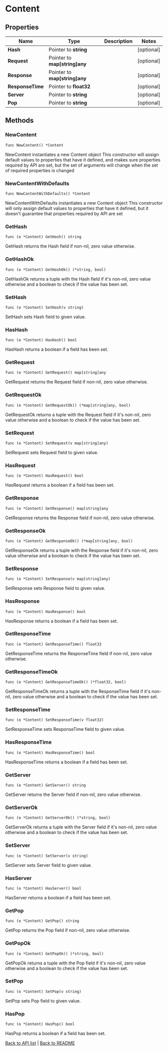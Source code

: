 # Content

## Properties

Name | Type | Description | Notes
------------ | ------------- | ------------- | -------------
**Hash** | Pointer to **string** |  | [optional] 
**Request** | Pointer to **map[string]any** |  | [optional] 
**Response** | Pointer to **map[string]any** |  | [optional] 
**ResponseTime** | Pointer to **float32** |  | [optional] 
**Server** | Pointer to **string** |  | [optional] 
**Pop** | Pointer to **string** |  | [optional] 

## Methods

### NewContent

`func NewContent() *Content`

NewContent instantiates a new Content object
This constructor will assign default values to properties that have it defined,
and makes sure properties required by API are set, but the set of arguments
will change when the set of required properties is changed

### NewContentWithDefaults

`func NewContentWithDefaults() *Content`

NewContentWithDefaults instantiates a new Content object
This constructor will only assign default values to properties that have it defined,
but it doesn't guarantee that properties required by API are set

### GetHash

`func (o *Content) GetHash() string`

GetHash returns the Hash field if non-nil, zero value otherwise.

### GetHashOk

`func (o *Content) GetHashOk() (*string, bool)`

GetHashOk returns a tuple with the Hash field if it's non-nil, zero value otherwise
and a boolean to check if the value has been set.

### SetHash

`func (o *Content) SetHash(v string)`

SetHash sets Hash field to given value.

### HasHash

`func (o *Content) HasHash() bool`

HasHash returns a boolean if a field has been set.

### GetRequest

`func (o *Content) GetRequest() map[string]any`

GetRequest returns the Request field if non-nil, zero value otherwise.

### GetRequestOk

`func (o *Content) GetRequestOk() (*map[string]any, bool)`

GetRequestOk returns a tuple with the Request field if it's non-nil, zero value otherwise
and a boolean to check if the value has been set.

### SetRequest

`func (o *Content) SetRequest(v map[string]any)`

SetRequest sets Request field to given value.

### HasRequest

`func (o *Content) HasRequest() bool`

HasRequest returns a boolean if a field has been set.

### GetResponse

`func (o *Content) GetResponse() map[string]any`

GetResponse returns the Response field if non-nil, zero value otherwise.

### GetResponseOk

`func (o *Content) GetResponseOk() (*map[string]any, bool)`

GetResponseOk returns a tuple with the Response field if it's non-nil, zero value otherwise
and a boolean to check if the value has been set.

### SetResponse

`func (o *Content) SetResponse(v map[string]any)`

SetResponse sets Response field to given value.

### HasResponse

`func (o *Content) HasResponse() bool`

HasResponse returns a boolean if a field has been set.

### GetResponseTime

`func (o *Content) GetResponseTime() float32`

GetResponseTime returns the ResponseTime field if non-nil, zero value otherwise.

### GetResponseTimeOk

`func (o *Content) GetResponseTimeOk() (*float32, bool)`

GetResponseTimeOk returns a tuple with the ResponseTime field if it's non-nil, zero value otherwise
and a boolean to check if the value has been set.

### SetResponseTime

`func (o *Content) SetResponseTime(v float32)`

SetResponseTime sets ResponseTime field to given value.

### HasResponseTime

`func (o *Content) HasResponseTime() bool`

HasResponseTime returns a boolean if a field has been set.

### GetServer

`func (o *Content) GetServer() string`

GetServer returns the Server field if non-nil, zero value otherwise.

### GetServerOk

`func (o *Content) GetServerOk() (*string, bool)`

GetServerOk returns a tuple with the Server field if it's non-nil, zero value otherwise
and a boolean to check if the value has been set.

### SetServer

`func (o *Content) SetServer(v string)`

SetServer sets Server field to given value.

### HasServer

`func (o *Content) HasServer() bool`

HasServer returns a boolean if a field has been set.

### GetPop

`func (o *Content) GetPop() string`

GetPop returns the Pop field if non-nil, zero value otherwise.

### GetPopOk

`func (o *Content) GetPopOk() (*string, bool)`

GetPopOk returns a tuple with the Pop field if it's non-nil, zero value otherwise
and a boolean to check if the value has been set.

### SetPop

`func (o *Content) SetPop(v string)`

SetPop sets Pop field to given value.

### HasPop

`func (o *Content) HasPop() bool`

HasPop returns a boolean if a field has been set.


[Back to API list](../README.md#documentation-for-api-endpoints) | [Back to README](../README.md)
